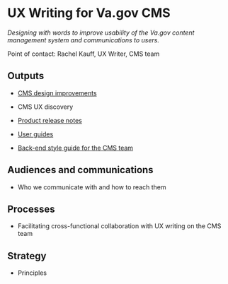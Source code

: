 # UX Writing for Va.gov CMS
*Designing with words to improve usability of the Va.gov content management system and communications to users.*

Point of contact: Rachel Kauff, UX Writer, CMS team

## Outputs

- [CMS design improvements](https://github.com/department-of-veterans-affairs/va.gov-team/blob/master/platform/cms/ux-writing/CMS-design-improvements.md)

- CMS UX discovery

- [Product release notes](https://github.com/department-of-veterans-affairs/va.gov-team/blob/master/platform/cms/ux-writing/product-release-notes.md)

- [User guides](https://github.com/department-of-veterans-affairs/va.gov-team/blob/master/platform/cms/ux-writing/user-guides.md)

- [Back-end style guide for the CMS team](https://github.com/department-of-veterans-affairs/va.gov-team/blob/master/platform/cms/ux-writing/back-end-style-guide.md)


## Audiences and communications 

- Who we communicate with and how to reach them

## Processes

- Facilitating cross-functional collaboration with UX writing on the CMS team

## Strategy

- Principles

